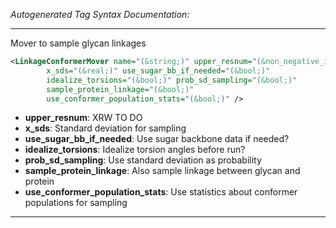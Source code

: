_Autogenerated Tag Syntax Documentation:_

---
Mover to sample glycan linkages

```xml
<LinkageConformerMover name="(&string;)" upper_resnum="(&non_negative_integer;)"
        x_sds="(&real;)" use_sugar_bb_if_needed="(&bool;)"
        idealize_torsions="(&bool;)" prob_sd_sampling="(&bool;)"
        sample_protein_linkage="(&bool;)"
        use_conformer_population_stats="(&bool;)" />
```

-   **upper_resnum**: XRW TO DO
-   **x_sds**: Standard deviation for sampling
-   **use_sugar_bb_if_needed**: Use sugar backbone data if needed?
-   **idealize_torsions**: Idealize torsion angles before run?
-   **prob_sd_sampling**: Use standard deviation as probability
-   **sample_protein_linkage**: Also sample linkage between glycan and protein
-   **use_conformer_population_stats**: Use statistics about conformer populations for sampling

---
